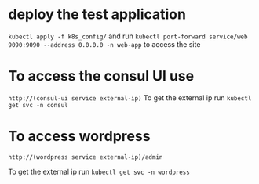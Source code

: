 # deploy the test application
`kubectl apply -f k8s_config/` and run `kubectl port-forward service/web 9090:9090 --address 0.0.0.0 -n web-app` to access the site

# To access the consul UI use
`http://(consul-ui service external-ip)`
To get the external ip run 
`kubectl get svc -n consul`

# To access wordpress 
`http://(wordpress service external-ip)/admin`

To get the external ip run 
`kubectl get svc -n wordpress`